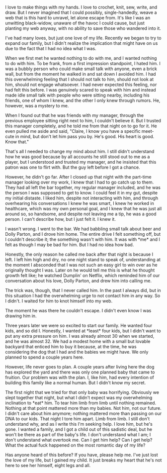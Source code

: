 I love to make things with my hands. I love to crochet, knit, sew, write, and draw. But I never imagined that I could possibly, single-handedly, weave a web that is this hard to unravel, let alone escape from. It's like I was an unwitting black-widow, unaware of the havoc I could cause, but just planting my web anyway, with no ability to save those who wandered into it. 

I've had many loves, but just one love of my life. Recently we began to try to expand our family, but I didn't realize the implication that might have on us due to the fact that I had no idea what I was. 

When we first met he wanted nothing to do with me, and I wanted nothing to do with him. To be frank, from a first impression standpoint, I hated him. I was a bubbly person who could make small talk with anyone, even a brick wall, but from the moment he walked in and sat down I avoided him. I had this overwhelming feeling that I should not talk to him, should not look at him, should not engage whatsoever. I had never expected this feeling, nor had felt this before. I was genuinely scared to speak with him and instead made idle small talk with people who were sitting nearby, including his friends, one of whom I knew, and the other I only knew through rumors. He, however, was a mystery to me. 

When I found out that he was friends with my manager, through the previous employee sitting right next to him, I couldn't believe it. But I trusted this manager completely, and he told me from that night on to go for it. He even pulled me aside and said, "Claire, I know you have a specific meet-cute in mind, but don't let him pass you by. He's good. His heart is good. Know that."

That's all I needed to change my mind about him. I still didn't understand how he was good because by all accounts he still stood out to me as a player, but I understood and trusted my manager, and he insisted that this patron was one to flirt with. But the guy left before I got a chance.

However, he didn't go far. After I closed up that night with the part-time manager looking over my work, I knew that I had to go catch up to them. They had all left the bar together, my regular manager included, and he was the person I was supposed to get to know. I could feel it in my gut, despite my initial distaste. I liked him, despite not interacting with him, and through overhearing his conversations I knew he was smart, I knew he worked in healthcare, which was my own personal goal, and I knew that he was just all around so, so handsome, and despite not leaving me a tip, he was a good person. I can't describe how, but I just felt it. I knew it. 

I wasn't wrong. I went to the bar. We had babbling small talk about beer and Dolly Parton, and I drove him home. The entire drive I felt something off, but I couldn't describe it; the something wasn't with him. It was with \*me\* and I felt as though I may be bad for him. But I had no idea how bad.

Honestly, the only reason he called me back after that night is because I left. I left him high and dry, no one night stand to speak of, understanding at the moment I absconded that I was not such an easy girl to win over as he originally thought I was. Later on he would tell me this is what he thought growth felt like; he watched Dumplin' on Netflix, which reminded him of our conversation about his love, Dolly Parton, and drew him into calling me. 

The trick was, though, that I never called him. In the past I always did, but in this situation I had the overwhelming urge to not contact him in any way. So I didn't. I waited for him to knot himself into my web. 

The moment he was there he couldn't escape. I didn't even know I was drawing him in. 

Three years later we were so excited to start our family. He wanted four kids, and so did I. Honestly, I wanted at \*least\* four kids, but I didn't want to put any extra pressure on him. I was already almost 30 when we started, and he was almost 32. We had a modest home with a small but lovable backyard that enticed him to buy it because, at the time, he was considering the dog that I had and the babies we might have. We only planned to spend a couple years here. 

However, life never goes to plan. A couple years after living here the dog has explored the yard and there was only one planned baby that came to fruition. Our problem was with the plan. I, like him, had every intention of building this family like a normal human. But I didn't know my secret. 

The first night that we tried for that only baby was horrifying. Obviously we slept together that night, but what I didn't expect was my overwhelming inclination to \*eat\* him. To tear him limb from limb until nothing remained. Nothing at that point mattered more than my babies. Not him, not our future. I didn't care about him anymore; nothing mattered more than passing on our DNA to our kids. That night I tore him apart. Limb from limb. I still don't understand why, and as I write this I'm seeking help. I love him, but he's gone. I wanted a family, and I got a child out of this sadistic deal, but he won't be there as part of the baby's life. I don't understand what I am; I don't understand what overtook me. Can I get him help? Can I get help? What the actual fuck happened on the most romantic day of my life?

Has anyone heard of this before? If you have, please help me. I've just lost the love of my life, but I gained my child. It just breaks my heart that he's not here to see her himself, eight legs and all.